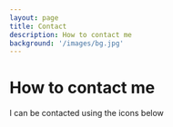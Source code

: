 ```yaml
---
layout: page
title: Contact
description: How to contact me
background: '/images/bg.jpg'
---
```


# How to contact me

I can be contacted using the icons below